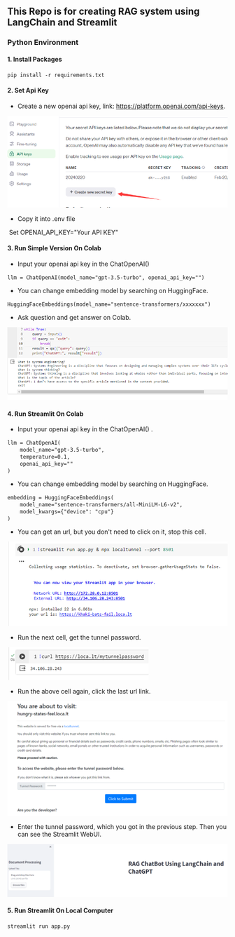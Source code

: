 ## This Repo is for creating RAG system using LangChain and Streamlit

### Python Environment

#### 1. Install Packages

```b
pip install -r requirements.txt
```

#### 2. Set Api Key

- Create a new openai api key, link: https://platform.openai.com/api-keys.

<img src="Images/create_api_key.png" alt="create_api_key" style="zoom:80%;" />

- Copy it into .env file

​	Set OPENAI_API_KEY="Your API KEY"

#### 3. Run Simple Version On Colab
- Input your openai api key in the ChatOpenAI() 
```
llm = ChatOpenAI(model_name="gpt-3.5-turbo", openai_api_key="")
```

- You can change embedding model by searching on HuggingFace.
```
HuggingFaceEmbeddings(model_name="sentence-transformers/xxxxxxx")
```

- Ask question and get answer on Colab.

<img src="Images/simple colab version.png" style="zoom:80%;" />	

#### 4. Run Streamlit On Colab
- Input your openai api key in the ChatOpenAI() .
```
llm = ChatOpenAI(
    model_name="gpt-3.5-turbo",
    temperature=0.1,
    openai_api_key=""
)
```

- You can change embedding model by searching on HuggingFace.
```
embedding = HuggingFaceEmbeddings(
    model_name="sentence-transformers/all-MiniLM-L6-v2",
    model_kwargs={"device": "cpu"}
)
```

- You can get an url, but you don't need to click on it, stop this cell.

<img src="Images/npx url.png" alt="npx url" style="zoom:80%;" />

- Run the next cell, get the tunnel password.

<img src="Images/get curl password.png" alt="get curl password" style="zoom:80%;" />

- Run the above cell again, click the last url link.

<img src="Images/password UI.png" alt="password UI" style="zoom:80%;" />

- Enter the tunnel password, which you got in the previous step. Then you can see the Streamlit WebUI.

<img src="Images/streamlit ui.png" alt="streamlit ui" style="zoom:80%;" />


#### 5. Run Streamlit On Local Computer

```
streamlit run app.py
```
